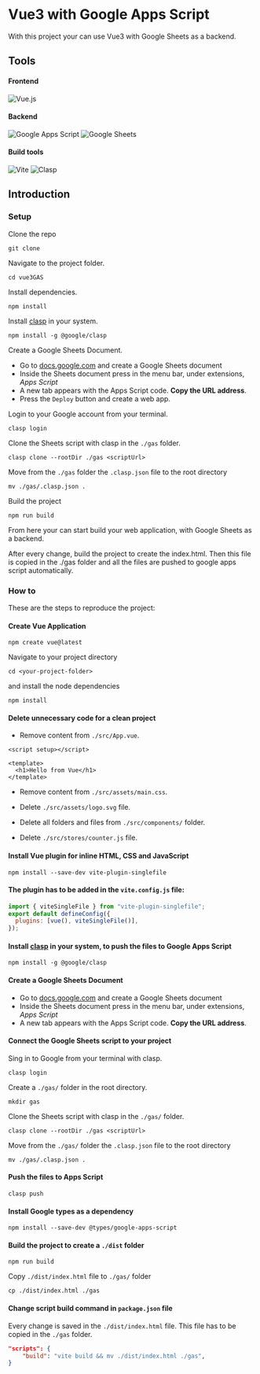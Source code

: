 # Vue3 with Google Apps Script

With this project your can use Vue3 with Google Sheets as a backend.

## Tools

#### Frontend

![Vue.js](https://img.shields.io/badge/vuejs-%2335495e.svg?style=for-the-badge&logo=vuedotjs&logoColor=%234FC08D)

#### Backend

![Google Apps Script](https://img.shields.io/badge/Google_Apps_Script-blue?style=for-the-badge&logo=google%20apps%20script&logoColor=white)
![Google Sheets](https://img.shields.io/badge/Google_Sheets-darkgreen?style=for-the-badge&logo=google%20sheets&logoColor=white)

#### Build tools

![Vite](https://img.shields.io/badge/vite-%23646CFF.svg?style=for-the-badge&logo=vite&logoColor=white)
![Clasp](https://img.shields.io/badge/CLASP-darkblue?style=for-the-badge&logo=google&logoColor=white)

## Introduction

### Setup

Clone the repo

```shell
git clone
```

Navigate to the project folder.

```shell
cd vue3GAS
```

Install dependencies.

```shell
npm install
```

Install [clasp](https://github.com/google/clasp) in your system.

```shell
npm install -g @google/clasp
```

Create a Google Sheets Document.

- Go to [docs.google.com](https://docs.google.com/) and create a Google Sheets document
- Inside the Sheets document press in the menu bar, under extensions, _Apps Script_
- A new tab appears with the Apps Script code. **Copy the URL address**.
- Press the `Deploy` button and create a web app.

Login to your Google account from your terminal.

```shell
clasp login
```

Clone the Sheets script with clasp in the `./gas` folder.

```shell
clasp clone --rootDir ./gas <scriptUrl>
```

Move from the `./gas` folder the `.clasp.json` file to the root directory

```shell
mv ./gas/.clasp.json .
```

Build the project

```shell
npm run build
```

From here your can start build your web application, with Google Sheets as a backend.

After every change, build the project to create the index.html. Then this file is copied in the
./gas folder and all the files are pushed to google apps script automatically.

### How to

These are the steps to reproduce the project:

#### Create Vue Application

```shell
npm create vue@latest
```

Navigate to your project directory

```shell
cd <your-project-folder>
```

and install the node dependencies

```shell
npm install
```

#### Delete unnecessary code for a clean project

- Remove content from `./src/App.vue`.

```vue
<script setup></script>

<template>
  <h1>Hello from Vue</h1>
</template>
```

- Remove content from `./src/assets/main.css`.

- Delete `./src/assets/logo.svg` file.

- Delete all folders and files from `./src/components/` folder.

- Delete `./src/stores/counter.js` file.

#### Install Vue plugin for inline HTML, CSS and JavaScript

```shell
npm install --save-dev vite-plugin-singlefile
```

#### The plugin has to be added in the `vite.config.js` file:

```javascript
import { viteSingleFile } from "vite-plugin-singlefile";
export default defineConfig({
  plugins: [vue(), viteSingleFile()],
});
```

#### Install [clasp](https://github.com/google/clasp) in your system, to push the files to Google Apps Script

```shell
npm install -g @google/clasp
```

#### Create a Google Sheets Document

- Go to [docs.google.com](https://docs.google.com/) and create a Google Sheets document
- Inside the Sheets document press in the menu bar, under extensions, _Apps Script_
- A new tab appears with the Apps Script code. **Copy the URL address**.

#### Connect the Google Sheets script to your project

Sing in to Google from your terminal with clasp.

```shell
clasp login
```

Create a `./gas/` folder in the root directory.

```shell
mkdir gas
```

Clone the Sheets script with clasp in the `./gas/` folder.

```shell
clasp clone --rootDir ./gas <scriptUrl>
```

Move from the `./gas/` folder the `.clasp.json` file to the root directory

```shell
mv ./gas/.clasp.json .
```

#### Push the files to Apps Script

```shell
clasp push
```

#### Install Google types as a dependency

```shell
npm install --save-dev @types/google-apps-script
```

#### Build the project to create a `./dist` folder

```shell
npm run build
```

Copy `./dist/index.html` file to `./gas/` folder

```shell
cp ./dist/index.html ./gas
```

#### Change script build command in `package.json` file

Every change is saved in the `./dist/index.html` file. This file has to be copied in the `./gas`
folder.

```json
"scripts": {
    "build": "vite build && mv ./dist/index.html ./gas",
}
```
